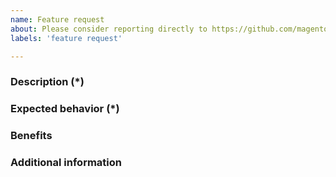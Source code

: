 ```yaml
---
name: Feature request
about: Please consider reporting directly to https://github.com/magento/community-features
labels: 'feature request'

---
```


<!---
Important: This repository is intended only for Magento 2 Technical Issues. Enter Feature Requests at https://github.com/magento/community-features. Project stakeholders monitor and manage requests. Feature requests entered using this form may be moved to the forum. Fields marked with (*) are required. Please don't remove the template.
-->

### Description (*)
<!--- Describe the feature you would like to add. -->

### Expected behavior (*)
<!--- What is the expected behavior of this feature? How is it going to work? -->

### Benefits
<!--- How do you think this feature would improve Magento? -->

### Additional information
<!--- What other information can you provide about the desired feature? -->
